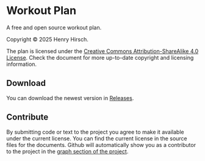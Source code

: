 # Workout Plan
A free and open source workout plan.

Copyright © 2025 Henry Hirsch.

The plan is licensed under the [Creative Commons Attribution-ShareAlike 4.0 License](https://creativecommons.org/licenses/by-sa/4.0/).
Check the document for more up-to-date copyright and licensing information.

## Download
You can download the newest version in [Releases](https://github.com/hhirsch/workout-plan/releases).

## Contribute
By submitting code or text to the project you agree to make it available under the current license.
You can find the current license in the source files for the documents.
Github will automatically show you as a contributor to the project in the [graph section of the project](https://github.com/hhirsch/workout-plan/graphs/contributors).
